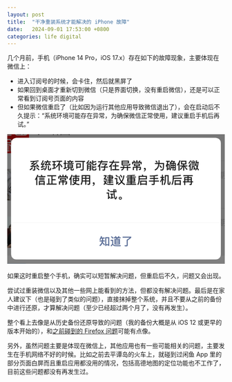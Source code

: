 ```yaml
---
layout: post
title:  "干净重装系统才能解决的 iPhone 故障"
date:   2024-09-01 17:53:00 +0800
categories: life digital
---
```


几个月前，手机（iPhone 14 Pro，iOS 17.x）存在如下的故障现象，主要体现在微信上：
* 进入订阅号的时候，会卡住，然后就黑屏了
* 如果回到桌面才重新切到微信（只是界面切换，没有重启微信），还是可以正常看到订阅号页面的内容
* 但如果微信重启了（比如因为运行其他应用导致微信退出了），会在启动后不久提示：“系统环境可能存在异常，为确保微信正常使用，建议重启手机后再试。”

![](/images/ios_wechat_issue.png)

如果这时重启整个手机，确实可以短暂解决问题，但重启后不久，问题又会出现。

尝试过重装微信以及其他一些网上能看到的方法，但都没有解决问题。最后是在家人建议下（也是碰到了类似的问题），直接抹掉整个系统，并且不要从之前的备份中进行还原，才算解决问题（至少已经超过两个月了，没有再发生）。

整个看上去像是从历史备份还原导致的问题（我的备份大概是从 iOS 12 或更早的版本开始的），和[之前碰到的 Firefox 问题](https://yingang.github.io/software/browser/2024/04/10/refresh-firefox.html)可能有点像。

另外，虽然问题主要是体现在微信上，其他应用也有一些可能相关的问题，主要发生在手机网络不好的时候。比如之前去平谭岛的火车上，就碰到过闲鱼 App 里的部分页面白屏而且重启应用都没用的情况，包括高德地图的定位功能也不工作了，目前这些问题都没有再发生过。

<script src="https://utteranc.es/client.js"
        repo="yingang/yingang.github.io"
        issue-term="pathname"
        label="Comment"
        theme="github-light"
        crossorigin="anonymous"
        async>
</script>